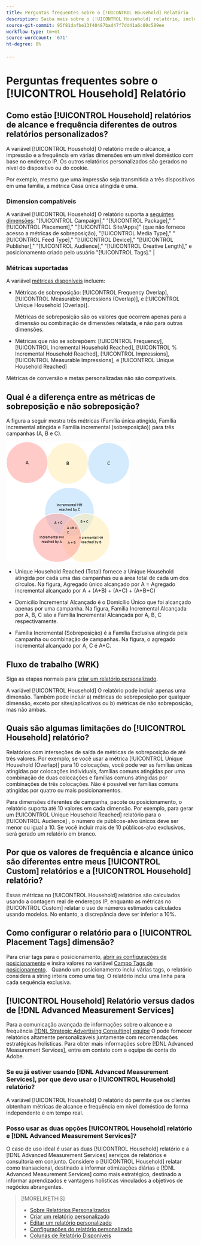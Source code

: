 ```yaml
---
title: Perguntas frequentes sobre o [!UICONTROL Household] Relatório
description: Saiba mais sobre o [!UICONTROL Household] relatório, incluindo como ele é diferente de outros relatórios e solução de problemas.
source-git-commit: 95f81dafbe13f40487bad47f7dd41a6c80c589ee
workflow-type: tm+mt
source-wordcount: '671'
ht-degree: 0%

---
```


# Perguntas frequentes sobre o [!UICONTROL Household] Relatório

## Como estão [!UICONTROL Household] relatórios de alcance e frequência diferentes de outros relatórios personalizados?

A variável [!UICONTROL Household] O relatório mede o alcance, a impressão e a frequência em várias dimensões em um nível doméstico com base no endereço IP. Os outros relatórios personalizados são gerados no nível do dispositivo ou do cookie.

Por exemplo, mesmo que uma impressão seja transmitida a três dispositivos em uma família, a métrica Casa única atingida é uma.

### Dimension compatíveis

A variável [!UICONTROL Household] O relatório suporta a [seguintes dimensões](/help/dsp/reports/report-columns.md): &quot;[!UICONTROL Campaign],&quot; &quot;[!UICONTROL Package],&quot; &quot;[!UICONTROL Placement],&quot; &quot;[!UICONTROL Site/Apps]&quot; (que não fornece acesso a métricas de sobreposição), &quot;[!UICONTROL Media Type],&quot; &quot;[!UICONTROL Feed Type],&quot; &quot;[!UICONTROL Device],&quot; &quot;[!UICONTROL Publisher],&quot; &quot;[!UICONTROL Audience],&quot; &quot;[!UICONTROL Creative Length],&quot; e posicionamento criado pelo usuário &quot;[!UICONTROL Tags].&quot; |

### Métricas suportadas

A variável [métricas disponíveis](/help/dsp/reports/report-columns.md) incluem:

* Métricas de sobreposição: [!UICONTROL Frequency Overlap], [!UICONTROL Measurable Impressions (Overlap)], e [!UICONTROL Unique Household (Overlap)].

   Métricas de sobreposição são os valores que ocorrem apenas para a dimensão ou combinação de dimensões relatada, e não para outras dimensões. <!-- For example, it might show the ?? -->

* Métricas que não se sobrepõem: [!UICONTROL Frequency], [!UICONTROL Incremental Household Reached], [!UICONTROL % Incremental Household Reached], [!UICONTROL Impressions], [!UICONTROL Measurable Impressions], e [!UICONTROL Unique Household Reached]

Métricas de conversão e metas personalizadas não são compatíveis.

## Qual é a diferença entre as métricas de sobreposição e não sobreposição?

A figura a seguir mostra três métricas (Família única atingida, Família incremental atingida e Família incremental (sobreposição)) para três campanhas (A, B e C).

![Ilustração de métricas de sobreposição de residências](/help/dsp/assets/household-overlap-metrics-illustration.png "Ilustração de métricas de sobreposição de residências")

* Unique Household Reached (Total) fornece a Unique Household atingida por cada uma das campanhas ou a área total de cada um dos círculos. Na figura, Agregado único alcançado por A = Agregado incremental alcançado por A + (A+B) + (A+C) + (A+B+C)

* Domicílio Incremental Alcançado é o Domicílio Único que foi alcançado apenas por uma campanha. Na figura, Família Incremental Alcançada por A, B, C são a Família Incremental Alcançada por A, B, C respectivamente.

* Família Incremental (Sobreposição) é a Família Exclusiva atingida pela campanha ou combinação de campanhas. Na figura, o agregado incremental alcançado por A, C é A+C.

## Fluxo de trabalho (WRK)

Siga as etapas normais para [criar um relatório personalizado](report-create.md).

A variável [!UICONTROL Household] O relatório pode incluir apenas uma dimensão. Também pode incluir a) métricas de sobreposição por qualquer dimensão, exceto por sites/aplicativos ou b) métricas de não sobreposição, mas não ambas.

## Quais são algumas limitações do [!UICONTROL Household] relatório? 

Relatórios com interseções de saída de métricas de sobreposição de até três valores. Por exemplo, se você usar a métrica [!UICONTROL Unique Household (Overlap)] para 10 colocações, você pode ver as famílias únicas atingidas por colocações individuais, famílias comuns atingidas por uma combinação de duas colocações e famílias comuns atingidas por combinações de três colocações. Não é possível ver famílias comuns atingidas por quatro ou mais posicionamentos.

Para dimensões diferentes de campanha, pacote ou posicionamento, o relatório suporta até 10 valores em cada dimensão. Por exemplo, para gerar um [!UICONTROL Unique Household Reached] relatório para o [!UICONTROL Audience] , o número de públicos-alvo únicos deve ser menor ou igual a 10. Se você incluir mais de 10 públicos-alvo exclusivos, será gerado um relatório em branco.

## Por que os valores de frequência e alcance único são diferentes entre meus [!UICONTROL Custom] relatórios e a [!UICONTROL Household] relatório?

Essas métricas no [!UICONTROL Household] relatórios são calculados usando a contagem real de endereços IP, enquanto as métricas no [!UICONTROL Custom] relatar o uso de números estimados calculados usando modelos. No entanto, a discrepância deve ser inferior a 10%.

## Como configurar o relatório para o [!UICONTROL Placement Tags] dimensão?

Para criar tags para o posicionamento, [abrir as configurações de posicionamento](/help/dsp/campaign-management/placements/placement-edit.md) e insira valores na variável [Campo Tags de posicionamento](/help/dsp/campaign-management/placements/placement-settings.md).
 
Quando um posicionamento inclui várias tags, o relatório considera a string inteira como uma tag. O relatório inclui uma linha para cada sequência exclusiva.

## [!UICONTROL Household] Relatório versus dados de [!DNL Advanced Measurement Services]

Para a comunicação avançada de informações sobre o alcance e a frequência [[!DNL Strategic Advertising Consulting] equipe](/help/dsp/introduction/advanced-measurement-services.md) O pode fornecer relatórios altamente personalizáveis juntamente com recomendações estratégicas holísticas. Para obter mais informações sobre [!DNL Advanced Measurement Services], entre em contato com a equipe de conta do Adobe.

### Se eu já estiver usando [!DNL Advanced Measurement Services], por que devo usar o [!UICONTROL Household] relatório?

A variável [!UICONTROL Household] O relatório do permite que os clientes obtenham métricas de alcance e frequência em nível doméstico de forma independente e em tempo real.

### Posso usar as duas opções [!UICONTROL Household] relatório e [!DNL Advanced Measurement Services]? 

O caso de uso ideal é usar as duas [!UICONTROL Household] relatório e a [!DNL Advanced Measurement Services] serviços de relatórios e consultoria em conjunto. Considere o [!UICONTROL Household] relatar como transacional, destinado a informar otimizações diárias e [!DNL Advanced Measurement Services] como mais estratégico, destinado a informar aprendizados e vantagens holísticas vinculados a objetivos de negócios abrangentes.

>[!MORELIKETHIS]
>
>* [Sobre Relatórios Personalizados](/help/dsp/reports/report-about.md)
>* [Criar um relatório personalizado](/help/dsp/reports/report-create.md)
>* [Editar um relatório personalizado](/help/dsp/reports/report-edit.md)
>* [Configurações do relatório personalizado](/help/dsp/reports/report-settings.md)
>* [Colunas de Relatório Disponíveis](/help/dsp/reports/report-columns.md)

